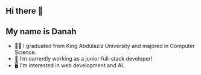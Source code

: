 ## Hi there 👋
## My name is Danah
- 👩‍🎓 I graduated from King Abdulaziz University and majored in Computer Science.
- 🌱 I’m currently working as a junior full-stack developer!
- 🖥 I'm interested in web development and AI. 
<!--
**DanaAlmalki/DanaAlmalki** is a ✨ _special_ ✨ repository because its `README.md` (this file) appears on your GitHub profile.

Here are some ideas to get you started:

- 🔭 I’m currently working on ...
- 🌱 I’m currently learning ...
- 👯 I’m looking to collaborate on ...
- 🤔 I’m looking for help with ...
- 💬 Ask me about ...
- 📫 How to reach me: ...
- 😄 Pronouns: ...
- ⚡ Fun fact: ...
-->
